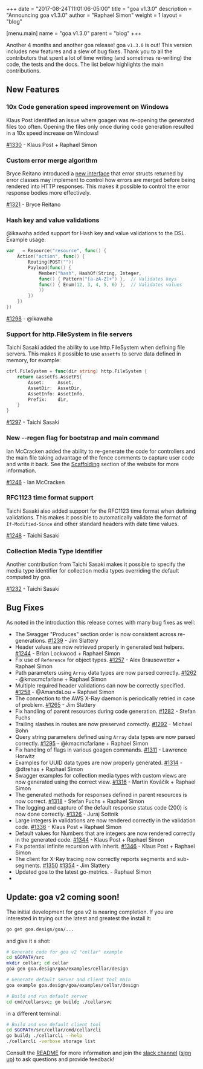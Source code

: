 +++
date = "2017-08-24T11:01:06-05:00"
title = "goa v1.3.0"
description = "Announcing goa v1.3.0"
author = "Raphael Simon"
weight = 1
layout = "blog"

[menu.main]
name = "goa v1.3.0"
parent = "blog"
+++

Another 4 months and another goa release! goa `v1.3.0` is out! This version
includes new features and a slew of bug fixes. Thank you to all the contributors
that spent a lot of time writing (and sometimes re-writing) the code, the tests
and the docs. The list below highlights the main contributions.

## New Features

### 10x Code generation speed improvement on Windows

Klaus Post identified an issue where goagen was re-opening the generated files
too often. Opening the files only once during code generation resulted in a 10x
speed increase on Windows!

[#1330](https://github.com/goadesign/goa/pull/1330) - Klaus Post + Raphael Simon

### Custom error merge algorithm

Bryce Reitano introduced a [new
interface](https://github.com/goadesign/goa/blob/v1/error.go#L98-L106) that
error structs returned by error classes may implement to control how errors are
merged before being rendered into HTTP responses. This makes it possible to
control the error response bodies more effectively.

[#1321](https://github.com/goadesign/goa/pull/1321) - Bryce Reitano

### Hash key and value validations

@ikawaha added support for Hash key and value validations to the DSL. Example
usage:

```go
var _ = Resource("resource", func() {
	Action("action", func() {
		Routing(POST(""))
		Payload(func() {
			Member("hash", HashOf(String, Integer,
            func() { Pattern("[a-zA-Z]+") },  // Validates keys
            func() { Enum(12, 3, 4, 5, 6) },  // Validates values
            ))
		})
	})
})
```

[#1298](https://github.com/goadesign/goa/pull/1298) - @ikawaha

### Support for http.FileSystem in file servers

Taichi Sasaki added the ability to use http.FileSystem when defining file
servers. This makes it possible to use `assetfs` to serve data defined in
memory, for example:

```go
ctrl.FileSystem = func(dir string) http.FileSystem {
	return &assetfs.AssetFS{
		Asset:     Asset,
		AssetDir:  AssetDir,
		AssetInfo: AssetInfo,
		Prefix:    dir,
	}
}
```
[#1297](https://github.com/goadesign/goa/pull/1297) - Taichi Sasaki

### New --regen flag for bootstrap and main command

Ian McCracken added the ability to re-generate the code for controllers and the
main file taking advantage of the fence comments to capture user code and write
it back. See the [Scaffolding](https://goa.design/implement/goagen/) section of
the website for more information.

[#1246](https://github.com/goadesign/goa/pull/1246) - Ian McCracken

### RFC1123 time format support

Taichi Sasaki also added support for the RFC1123 time format when defining
validations. This makes it possible to automatically validate the format of
`If-Modified-Since` and other standard headers with date time values.

[#1248](https://github.com/goadesign/goa/pull/1248) - Taichi Sasaki

### Collection Media Type Identifier

Another contribution from Taichi Sasaki makes it possible to specify the media
type identifier for collection media types overriding the default computed by
goa.

[#1232](https://github.com/goadesign/goa/pull/1232) - Taichi Sasaki

## Bug Fixes

As noted in the introduction this release comes with many bug fixes as well:

- The Swagger "Produces" section order is now consistent across re-generations. [#1239](https://github.com/goadesign/goa/pull/1239) - Jim Slattery
- Header values are now retrieved properly in generated test helpers. [#1244](https://github.com/goadesign/goa/pull/1244) - Brian Lockwood + Raphael Simon
- Fix use of `Reference` for object types. [#1257](https://github.com/goadesign/goa/pull/1257) - Alex Brausewetter + Raphael Simon
- Path parameters using `Array` data types are now parsed correctly. [#1262](https://github.com/goadesign/goa/pull/1262) - @kmacmcfarlane + Raphael Simon
- Multiple required header validations can now be correctly specified. [#1258](https://github.com/goadesign/goa/pull/1258) - @AmandaLou + Raphael Simon
- The connection to the AWS X-Ray daemon is periodically retried in case of problem. [#1265](https://github.com/goadesign/goa/pull/1265) - Jim Slattery
- Fix handling of parent resources during code generation. [#1282](https://github.com/goadesign/goa/pull/1282) - Stefan Fuchs
- Trailing slashes in routes are now preserved correctly. [#1292](https://github.com/goadesign/goa/pull/1292) - Michael Bohn
- Query string parameters defined using `Array` data types are now parsed correctly. [#1295](https://github.com/goadesign/goa/pull/1295) - @kmacmcfarlane + Raphael Simon
- Fix handling of flags in various goagen commands. [#1311](https://github.com/goadesign/goa/pull/1311) - Lawrence Horwitz
- Examples for UUID data types are now properly generated. [#1314](https://github.com/goadesign/goa/pull/1314) - @dtrehas + Raphael Simon
- Swagger examples for collection media types with custom views are now generated using the correct view. [#1316](https://github.com/goadesign/goa/pull/1316) - Martin Kováčik + Raphael Simon
- The generated methods for responses defined in parent resources is now correct. [#1318](https://github.com/goadesign/goa/pull/1318) - Stefan Fuchs + Raphael Simon
- The logging and capture of the default response status code (200) is now done correctly. [#1326](https://github.com/goadesign/goa/pull/1326) - Juraj Sottnik
- Large integers in validations are now rendered correctly in the validation code. [#1336](https://github.com/goadesign/goa/pull/1336) - Klaus Post + Raphael Simon
- Default values for Numbers that are integers are now rendered correctly in the generated code. [#1344](https://github.com/goadesign/goa/pull/1344) - Klaus Post + Raphael Simon
- Fix potential infinite recursion with Inherit. [#1346](https://github.com/goadesign/goa/pull/1346) - Klaus Post + Raphael Simon
- The client for X-Ray tracing now correctly reports segments and sub-segments. [#1350](https://github.com/goadesign/goa/pull/1350) [#1354](https://github.com/goadesign/goa/pull/1354) - Jim Slattery
- Updated goa to the latest go-metrics. - Raphael Simon
- 

## Update: goa v2 coming soon!

The initial development for goa v2 is nearing completion. If you are interested
in trying out the latest and greatest the install it:

```bash
go get goa.design/goa/...
```

and give it a shot:

```bash
# Generate code for goa v2 "cellar" example
cd $GOPATH/src
mkdir cellar; cd cellar
goa gen goa.design/goa/examples/cellar/design

# Generate default server and client tool main
goa example goa.design/goa/examples/cellar/design

# Build and run default server
cd cmd/cellarsvc; go build; ./cellarsvc
```

in a different terminal:

```bash
# Build and use default client tool
cd $GOPATH/src/cellar/cmd/cellarcli
go build; ./cellarcli --help
./cellarcli -verbose storage list
```

Consult the [README](https://github.com/goadesign/goa/tree/v2) for more information and join the
[slack channel](https://gophers.slack.com/messages/goa/) ([sign up](https://gophersinvite.herokuapp.com/))
to ask questions and provide feedback!
